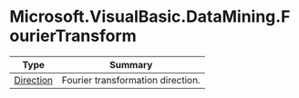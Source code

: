 ﻿
# Microsoft.VisualBasic.DataMining.FourierTransform

|Type|Summary|
|----|-------|
|[Direction](./Direction.md)|Fourier transformation direction.|

